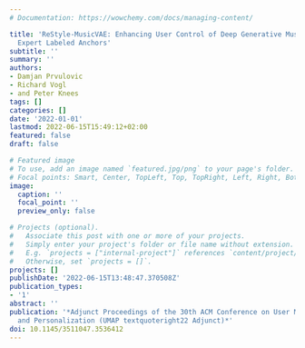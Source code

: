 ```yaml
---
# Documentation: https://wowchemy.com/docs/managing-content/

title: 'ReStyle-MusicVAE: Enhancing User Control of Deep Generative Music Models with
  Expert Labeled Anchors'
subtitle: ''
summary: ''
authors:
- Damjan Prvulovic
- Richard Vogl
- and Peter Knees
tags: []
categories: []
date: '2022-01-01'
lastmod: 2022-06-15T15:49:12+02:00
featured: false
draft: false

# Featured image
# To use, add an image named `featured.jpg/png` to your page's folder.
# Focal points: Smart, Center, TopLeft, Top, TopRight, Left, Right, BottomLeft, Bottom, BottomRight.
image:
  caption: ''
  focal_point: ''
  preview_only: false

# Projects (optional).
#   Associate this post with one or more of your projects.
#   Simply enter your project's folder or file name without extension.
#   E.g. `projects = ["internal-project"]` references `content/project/deep-learning/index.md`.
#   Otherwise, set `projects = []`.
projects: []
publishDate: '2022-06-15T13:48:47.370508Z'
publication_types:
- '1'
abstract: ''
publication: '*Adjunct Proceedings of the 30th ACM Conference on User Modeling, Adaptation
  and Personalization (UMAP textquoteright22 Adjunct)*'
doi: 10.1145/3511047.3536412
---
```

